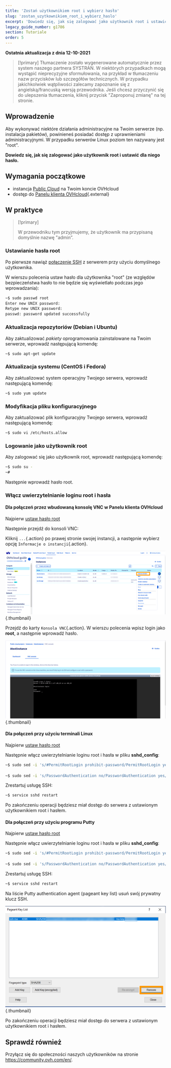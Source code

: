 ```yaml
---
title: 'Zostań użytkownikiem root i wybierz hasło'
slug: 'zostan_uzytkownikiem_root_i_wybierz_haslo'
excerpt: 'Dowiedz się, jak się zalogować jako użytkownik root i ustawić dla niego hasło'
legacy_guide_number: g1786
section: Tutoriale
order: 5
---
```


**Ostatnia aktualizacja z dnia 12-10-2021**

> [!primary]
> Tłumaczenie zostało wygenerowane automatycznie przez system naszego partnera SYSTRAN. W niektórych przypadkach mogą wystąpić nieprecyzyjne sformułowania, na przykład w tłumaczeniu nazw przycisków lub szczegółów technicznych. W przypadku jakichkolwiek wątpliwości zalecamy zapoznanie się z angielską/francuską wersją przewodnika. Jeśli chcesz przyczynić się do ulepszenia tłumaczenia, kliknij przycisk "Zaproponuj zmianę" na tej stronie.
>

## Wprowadzenie

Aby wykonywać niektóre działania administracyjne na Twoim serwerze (np. instalacja pakietów), powinieneś posiadać dostęp z uprawnieniami administracyjnymi. W przypadku serwerów Linux poziom ten nazywany jest "root".

**Dowiedz się, jak się zalogować jako użytkownik root i ustawić dla niego hasło.**

## Wymagania początkowe

* instancja [Public Cloud](https://docs.ovh.com/pl/public-cloud/public-cloud-pierwsze-kroki/#krok-3-tworzenie-instancji) na Twoim koncie OVHcloud
* dostęp do [Panelu klienta OVHcloud](	https://www.ovh.com/auth/?action=gotomanager&from=https://www.ovh.pl/&ovhSubsidiary=pl){.external}

## W praktyce

> [!primary]
>
> W przewodniku tym przyjmujemy, że użytkownik ma przypisaną domyślnie nazwę "admin”. 
>

### Ustawianie hasła root <a name="settingtherootpassword"></a>

Po pierwsze nawiąż [połączenie SSH](https://docs.ovh.com/pl/public-cloud/public-cloud-pierwsze-kroki/#krok-4-polaczenie-z-instancja) z serwerem przy użyciu domyślnego użytkownika.

W wierszu polecenia ustaw hasło dla użytkownika "root" (ze względów bezpieczeństwa hasło to nie będzie się wyświetlało podczas jego wprowadzania):

```bash
~$ sudo passwd root
Enter new UNIX password:
Retype new UNIX password:
passwd: password updated successfully 
```

### Aktualizacja repozytoriów (Debian i Ubuntu)

Aby zaktualizować _pakiety_ oprogramowania zainstalowane na Twoim serwerze, wprowadź następującą komendę: 

```bash
~$ sudo apt-get update
```

### Aktualizacja systemu (CentOS i Fedora)

Aby zaktualizować system operacyjny Twojego serwera, wprowadź następującą komendę:

```bash
~$ sudo yum update
```

### Modyfikacja pliku konfiguracyjnego 

Aby zaktualizować plik konfiguracyjny Twojego serwera, wprowadź następującą komendę:

```bash
~$ sudo vi /etc/hosts.allow
```

### Logowanie jako użytkownik root

Aby zalogować się jako użytkownik root, wprowadź następującą komendę:

```bash
~$ sudo su -
~#
```

Następnie wprowadź hasło root.


### Włącz uwierzytelnianie loginu root i hasła

#### Dla połączeń przez wbudowaną konsolę VNC w Panelu klienta OVHcloud

Najpierw [ustaw hasło root](#settingtherootpassword)

Następnie przejdź do konsoli VNC:

Kliknij `...`{.action} po prawej stronie swojej instancji, a następnie wybierz opcję `Informacje o instancji`{.action}. 

![access instance](images/instancedetails.png){.thumbnail} 

Przejdź do karty `Konsola VNC`{.action}. W wierszu polecenia wpisz login jako **root**, a następnie wprowadź hasło.

![vnc](images/vnc.png){.thumbnail} 

#### Dla połączeń przy użyciu terminali Linux

Najpierw [ustaw hasło root](#settingtherootpassword)

Następnie włącz uwierzytelnianie loginu root i hasła w pliku **sshd_config**:

```bash
~$ sudo sed -i 's/#PermitRootLogin prohibit-password/PermitRootLogin yes/g' /etc/ssh/sshd_config

~$ sudo sed -i 's/PasswordAuthentication no/PasswordAuthentication yes/g' /etc/ssh/sshd_config
```

Zrestartuj usługę SSH:

```bash
~$ service sshd restart
```

Po zakończeniu operacji będziesz miał dostęp do serwera z ustawionym użytkownikiem root i hasłem.

#### Dla połączeń przy użyciu programu Putty

Najpierw [ustaw hasło root](#settingtherootpassword)

Następnie włącz uwierzytelnianie loginu root i hasła w pliku **sshd_config**:

```bash
~$ sudo sed -i 's/#PermitRootLogin prohibit-password/PermitRootLogin yes/g' /etc/ssh/sshd_config

~$ sudo sed -i 's/PasswordAuthentication no/PasswordAuthentication yes/g' /etc/ssh/sshd_config
```

Zrestartuj usługę SSH:

```bash
~$ service sshd restart
```

Na liście Putty authentication agent (pageant key list) usuń swój prywatny klucz SSH.

![remove private key](images/pageantkeylist.png){.thumbnail}

Po zakończeniu operacji będziesz miał dostęp do serwera z ustawionym użytkownikiem root i hasłem.

## Sprawdź również

Przyłącz się do społeczności naszych użytkowników na stronie <https://community.ovh.com/en/>.
